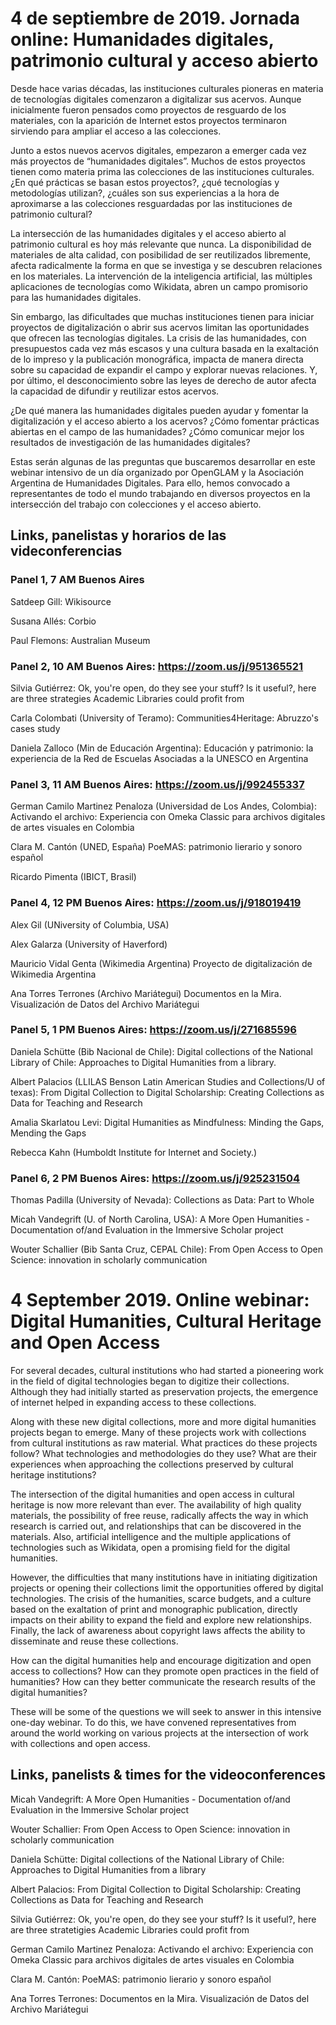 # 4 de septiembre de 2019. Jornada online: Humanidades digitales, patrimonio cultural y acceso abierto

Desde hace varias décadas, las instituciones culturales pioneras en materia de tecnologías digitales comenzaron a digitalizar sus acervos. Aunque inicialmente fueron pensados como proyectos de resguardo de los materiales, con la aparición de Internet estos proyectos terminaron sirviendo para ampliar el acceso a las colecciones. 

Junto a estos nuevos acervos digitales, empezaron a emerger cada vez más proyectos de “humanidades digitales”. Muchos de estos proyectos tienen como materia prima las colecciones de las instituciones culturales. ¿En qué prácticas se basan estos proyectos?, ¿qué tecnologías y metodologías utilizan?, ¿cuáles son sus experiencias a la hora de aproximarse a las colecciones resguardadas por las instituciones de patrimonio cultural? 

La intersección de las humanidades digitales y el acceso abierto al patrimonio cultural es hoy más relevante que nunca. La disponibilidad de materiales de alta calidad, con posibilidad de ser reutilizados libremente, afecta radicalmente la forma en que se investiga y se descubren relaciones en los materiales. La intervención de la inteligencia artificial, las múltiples aplicaciones de tecnologías como Wikidata, abren un campo promisorio para las humanidades digitales. 

Sin embargo, las dificultades que muchas instituciones tienen para iniciar proyectos de digitalización o abrir sus acervos limitan las oportunidades que ofrecen las tecnologías digitales. La crisis de las humanidades, con presupuestos cada vez más escasos y una cultura basada en la exaltación de lo impreso y la publicación monográfica, impacta de manera directa sobre su capacidad de expandir el campo y explorar nuevas relaciones. Y, por último, el desconocimiento sobre las leyes de derecho de autor afecta la capacidad de difundir y reutilizar estos acervos. 

¿De qué manera las humanidades digitales pueden ayudar y fomentar la digitalización y el acceso abierto a los acervos? ¿Cómo fomentar prácticas abiertas en el campo de las humanidades? ¿Cómo comunicar mejor los resultados de investigación de las humanidades digitales? 

Estas serán algunas de las preguntas que buscaremos desarrollar en este webinar intensivo de un día organizado por OpenGLAM y la Asociación Argentina de Humanidades Digitales. Para ello, hemos convocado a representantes de todo el mundo trabajando en diversos proyectos en la intersección del trabajo con colecciones y el acceso abierto. 

## Links, panelistas y horarios de las videconferencias

### Panel 1, 7 AM Buenos Aires

Satdeep Gill: Wikisource

Susana Allés: Corbio

Paul Flemons: Australian Museum

### Panel 2, 10 AM Buenos Aires: https://zoom.us/j/951365521 

Silvia Gutiérrez:	Ok, you're open, do they see your stuff? Is it useful?, here are three strategies Academic Libraries could profit from

Carla Colombati (University of Teramo):	Communities4Heritage: Abruzzo's cases study

Daniela Zalloco (Min de Educación Argentina):	Educación y patrimonio: la experiencia de la Red de Escuelas Asociadas a la UNESCO en Argentina

### Panel 3, 11 AM Buenos Aires: https://zoom.us/j/992455337

German Camilo Martinez Penaloza (Universidad de Los Andes, Colombia): Activando el archivo: Experiencia con Omeka Classic para archivos digitales de artes visuales en Colombia

Clara M. Cantón (UNED, España)	PoeMAS: patrimonio lierario y sonoro español

Ricardo Pimenta (IBICT, Brasil)	

### Panel 4, 12 PM Buenos Aires: https://zoom.us/j/918019419

Alex Gil (UNiversity of Columbia, USA)	

Alex Galarza (University of Haverford)	

Mauricio Vidal Genta (Wikimedia Argentina)	Proyecto de digitalización de Wikimedia Argentina

Ana Torres Terrones (Archivo Mariátegui)	Documentos en la Mira. Visualización de Datos del Archivo Mariátegui

### Panel 5, 1 PM Buenos Aires: https://zoom.us/j/271685596

Daniela Schütte (Bib Nacional de Chile):	Digital collections of the National Library of Chile: Approaches to Digital Humanities from a library.

Albert Palacios (LLILAS Benson Latin American Studies and Collections/U of texas):	From Digital Collection to Digital Scholarship: Creating Collections as Data for Teaching and Research

Amalia Skarlatou Levi:	Digital Humanities as Mindfulness: Minding the Gaps, Mending the Gaps

Rebecca Kahn (Humboldt Institute for Internet and Society.)	

### Panel 6, 2 PM Buenos Aires: https://zoom.us/j/925231504

Thomas Padilla (University of Nevada):	Collections as Data: Part to Whole 

Micah Vandegrift (U. of North Carolina, USA):	A More Open Humanities - Documentation of/and Evaluation in the Immersive Scholar project

Wouter Schallier (Bib Santa Cruz, CEPAL Chile):	From Open Access to Open Science: innovation in scholarly communication

# 4 September 2019. Online webinar: Digital Humanities, Cultural Heritage and Open Access
 
For several decades, cultural institutions who had started a pioneering work in the field of digital technologies began to digitize their collections. Although they had initially started as preservation projects, the emergence of internet helped in expanding access to these collections.
 
Along with these new digital collections, more and more digital humanities projects began to emerge. Many of these projects work with collections from cultural institutions as raw material. What practices do these projects follow? What technologies and methodologies do they use? What are their experiences when approaching the collections preserved by cultural heritage institutions?
 
The intersection of the digital humanities and open access in cultural heritage is now more relevant than ever. The availability of high quality materials, the possibility of free reuse, radically affects the way in which research is carried out, and relationships that can be discovered in the materials. Also, artificial intelligence and the multiple applications of technologies such as Wikidata, open a promising field for the digital humanities.
 
However, the difficulties that many institutions have in initiating digitization projects or opening their collections limit the opportunities offered by digital technologies. The crisis of the humanities, scarce budgets, and a culture based on the exaltation of print and monographic publication, directly impacts on their ability to expand the field and explore new relationships. Finally, the lack of awareness about copyright laws affects the ability to disseminate and reuse these collections.
 
How can the digital humanities help and encourage digitization and open access to collections? How can they promote open practices in the field of humanities? How can they better communicate the research results of the digital humanities?
 
These will be some of the questions we will seek to answer in this intensive one-day webinar. To do this, we have convened representatives from around the world working on various projects at the intersection of work with collections and open access.

## Links, panelists & times for the videoconferences 

Micah Vandegrift:	A More Open Humanities - Documentation of/and Evaluation in the Immersive Scholar project

Wouter Schallier:	From Open Access to Open Science: innovation in scholarly communication

Daniela Schütte:	Digital collections of the National Library of Chile: Approaches to Digital Humanities from a library

Albert Palacios:	From Digital Collection to Digital Scholarship: Creating Collections as Data for Teaching and Research

Silvia Gutiérrez:	Ok, you're open, do they see your stuff? Is it useful?, here are three stratetigies Academic Libraries could profit from

German Camilo Martinez Penaloza:	Activando el archivo: Experiencia con Omeka Classic para archivos digitales de artes visuales en Colombia

Clara M. Cantón:	PoeMAS: patrimonio lierario y sonoro español

Ana Torres Terrones:	Documentos en la Mira. Visualización de Datos del Archivo Mariátegui
